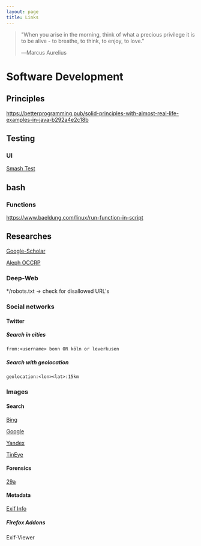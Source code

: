 ```yaml
---
layout: page
title: Links
---
```


> "When you arise in the morning, think of what a precious privilege it is to be alive - to breathe, to think, to enjoy, to love."
>
>  ―Marcus Aurelius

# Software Development

## Principles
https://betterprogramming.pub/solid-principles-with-almost-real-life-examples-in-java-b292a4e2c18b

## Testing

### UI
[Smash Test](https://smashtest.io/)

## bash

### Functions

https://www.baeldung.com/linux/run-function-in-script

## Researches

[Google-Scholar](https:scholar.google.de)

[Aleph OCCRP](https://aleph.occrp.org/)

### Deep-Web

*/robots.txt -> check for disallowed URL's

### Social networks

#### Twitter

##### Search in cities

``
from:<username> bonn OR köln or leverkusen
``

##### Search with geolocation

``
geolocation:<lon><lat>:15km
``

### Images

#### Search

[Bing](https://bing.com)

[Google](https://google.de)

[Yandex](https://yandex.com/)

[TinEye](https://tineye.com)

#### Forensics

[29a](https://29a.ch)

#### Metadata

[Exif Info](https://exifinfo.org)

##### Firefox Addons

Exif-Viewer